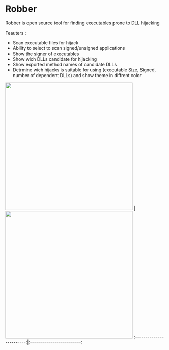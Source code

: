 # Robber
Robber is open source tool for finding executables prone to DLL hijacking

Feauters :

- Scan executable files for hijack
- Ability to select to scan signed/unsigned applications
- Show the signer of executables
- Show wich DLLs candidate for hijacking
- Show exported method names of candidate DLLs
- Detrmine wich hijacks is suitable for using (executable Size, Signed, number of dependent DLLs) and show theme in diffrent color

 <img width="400" src="https://raw.githubusercontent.com/MojtabaTajik/Robber/master/Resources/1.PNG"> |
 <img width="400" src="https://raw.githubusercontent.com/MojtabaTajik/Robber/master/Resources/2.PNG">
:------------------------:|:-------------------------:

